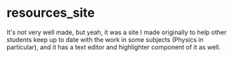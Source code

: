 # resources_site
It's not very well made, but yeah, it was a site I made originally to help other students keep up to date with the work in some subjects (Physics in particular), and it has a text editor and highlighter component of it as well. 
